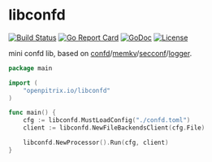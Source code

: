 # libconfd

[![Build Status](https://travis-ci.org/openpitrix/libconfd.svg)](https://travis-ci.org/openpitrix/libconfd)
[![Go Report Card](https://goreportcard.com/badge/openpitrix.io/libconfd)](https://goreportcard.com/report/openpitrix.io/libconfd)
[![GoDoc](https://godoc.org/github.com/openpitrix/libconfd?status.svg)](https://godoc.org/github.com/openpitrix/libconfd)
[![License](http://img.shields.io/badge/license-apache%20v2-blue.svg)](https://github.com/openpitrix/libconfd/blob/master/LICENSE)

mini confd lib, based on [confd](https://github.com/kelseyhightower/confd)/[memkv](https://github.com/kelseyhightower/memkv)/[secconf](https://github.com/xordataexchange/crypt)/[logger](https://github.com/chai2010/logger).


```go
package main

import (
	"openpitrix.io/libconfd"
)

func main() {
	cfg := libconfd.MustLoadConfig("./confd.toml")
	client := libconfd.NewFileBackendsClient(cfg.File)

	libconfd.NewProcessor().Run(cfg, client)
}
```
